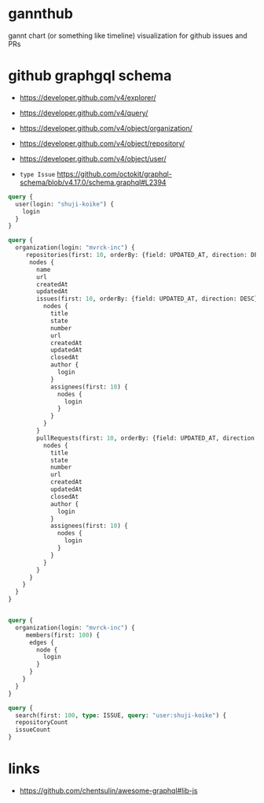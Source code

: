 # gannthub

gannt chart (or something like timeline) visualization for github issues and PRs

# github graphgql schema

* https://developer.github.com/v4/explorer/
* https://developer.github.com/v4/query/

* https://developer.github.com/v4/object/organization/
* https://developer.github.com/v4/object/repository/
* https://developer.github.com/v4/object/user/

* `type Issue` https://github.com/octokit/graphql-schema/blob/v4.17.0/schema.graphql#L2394

```graphql
query {
  user(login: "shuji-koike") {
    login
  }
}

query {
  organization(login: "mvrck-inc") {
     repositories(first: 10, orderBy: {field: UPDATED_AT, direction: DESC}) {
      nodes {
        name
        url
        createdAt
        updatedAt
        issues(first: 10, orderBy: {field: UPDATED_AT, direction: DESC}) {
          nodes {
            title
            state
            number
            url
            createdAt
            updatedAt
            closedAt
            author {
              login
            }
            assignees(first: 10) {
              nodes {
                login
              }
            }
          }
        }
        pullRequests(first: 10, orderBy: {field: UPDATED_AT, direction: DESC}) {
          nodes {
            title
            state
            number
            url
            createdAt
            updatedAt
            closedAt
            author {
              login
            }
            assignees(first: 10) {
              nodes {
                login
              }
            }
          }
        }
      }
    }
  }
}


query {
  organization(login: "mvrck-inc") {
     members(first: 100) {
      edges {
        node {
          login
        }
      }
    }
  }
}

query {
  search(first: 100, type: ISSUE, query: "user:shuji-koike") {
  repositoryCount
  issueCount
}
```

# links

* https://github.com/chentsulin/awesome-graphql#lib-js
